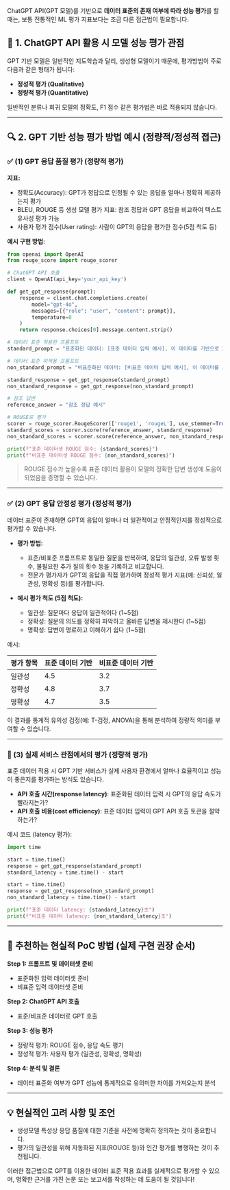ChatGPT API(GPT 모델)를 기반으로 **데이터 표준의 존재 여부에 따라 성능 평가**를 할 때는, 보통 전통적인 ML 평가 지표보다는 조금 다른 접근법이 필요합니다.

## 🚩 1. ChatGPT API 활용 시 모델 성능 평가 관점

GPT 기반 모델은 일반적인 지도학습과 달리, 생성형 모델이기 때문에, 평가방법이 주로 다음과 같은 형태가 됩니다:

* **정성적 평가 (Qualitative)**
* **정량적 평가 (Quantitative)**

일반적인 분류나 회귀 모델의 정확도, F1 점수 같은 평가법은 바로 적용되지 않습니다.

---

## 🔍 2. GPT 기반 성능 평가 방법 예시 (정량적/정성적 접근)

### ✅ (1) GPT 응답 품질 평가 (정량적 평가)

**지표:**

* 정확도(Accuracy): GPT가 정답으로 인정될 수 있는 응답을 얼마나 정확히 제공하는지 평가
* BLEU, ROUGE 등 생성 모델 평가 지표: 참조 정답과 GPT 응답을 비교하여 텍스트 유사성 평가 가능
* 사용자 평가 점수(User rating): 사람이 GPT의 응답을 평가한 점수(5점 척도 등)

**예시 구현 방법:**

```python
from openai import OpenAI
from rouge_score import rouge_scorer

# ChatGPT API 호출
client = OpenAI(api_key='your_api_key')

def get_gpt_response(prompt):
    response = client.chat.completions.create(
        model="gpt-4o",
        messages=[{"role": "user", "content": prompt}],
        temperature=0
    )
    return response.choices[0].message.content.strip()

# 데이터 표준 적용한 프롬프트
standard_prompt = "표준화된 데이터: [표준 데이터 입력 예시], 이 데이터를 기반으로 XX 결과를 예측해주세요."

# 데이터 표준 미적용 프롬프트
non_standard_prompt = "비표준화된 데이터: [비표준 데이터 입력 예시], 이 데이터를 기반으로 XX 결과를 예측해주세요."

standard_response = get_gpt_response(standard_prompt)
non_standard_response = get_gpt_response(non_standard_prompt)

# 참조 답변
reference_answer = "참조 정답 예시"

# ROUGE로 평가
scorer = rouge_scorer.RougeScorer(['rouge1', 'rougeL'], use_stemmer=True)
standard_scores = scorer.score(reference_answer, standard_response)
non_standard_scores = scorer.score(reference_answer, non_standard_response)

print(f"표준 데이터셋 ROUGE 점수: {standard_scores}")
print(f"비표준 데이터셋 ROUGE 점수: {non_standard_scores}")
```

> ROUGE 점수가 높을수록 표준 데이터 활용이 모델의 정확한 답변 생성에 도움이 되었음을 증명할 수 있습니다.

---

### ✅ (2) GPT 응답 안정성 평가 (정성적 평가)

데이터 표준이 존재하면 GPT의 응답이 얼마나 더 일관적이고 안정적인지를 정성적으로 평가할 수 있습니다.

* **평가 방법:**

  * 표준/비표준 프롬프트로 동일한 질문을 반복하여, 응답의 일관성, 오류 발생 횟수, 불필요한 추가 질의 횟수 등을 기록하고 비교합니다.
  * 전문가 평가자가 GPT의 응답을 직접 평가하여 정성적 평가 지표(예: 신뢰성, 일관성, 명확성 등)를 평가합니다.

* **예시 평가 척도 (5점 척도):**

  * 일관성: 질문마다 응답이 일관적이다 (1\~5점)
  * 정확성: 질문의 의도를 정확히 파악하고 올바른 답변을 제시한다 (1\~5점)
  * 명확성: 답변이 명료하고 이해하기 쉽다 (1\~5점)

예시:

| 평가 항목 | 표준 데이터 기반 | 비표준 데이터 기반 |
| ----- | --------- | ---------- |
| 일관성   | 4.5       | 3.2        |
| 정확성   | 4.8       | 3.7        |
| 명확성   | 4.7       | 3.5        |

이 결과를 통계적 유의성 검정(예: T-검정, ANOVA)을 통해 분석하여 정량적 의미를 부여할 수 있습니다.

---

### 🚩 (3) 실제 서비스 관점에서의 평가 (정량적 평가)

표준 데이터 적용 시 GPT 기반 서비스가 실제 사용자 환경에서 얼마나 효율적이고 성능이 좋은지를 평가하는 방식도 있습니다.

* **API 호출 시간(response latency)**: 표준화된 데이터 입력 시 GPT의 응답 속도가 빨라지는가?
* **API 호출 비용(cost efficiency)**: 표준 데이터 입력이 GPT API 호출 토큰을 절약하는가?

예시 코드 (latency 평가):

```python
import time

start = time.time()
response = get_gpt_response(standard_prompt)
standard_latency = time.time() - start

start = time.time()
response = get_gpt_response(non_standard_prompt)
non_standard_latency = time.time() - start

print(f"표준 데이터 latency: {standard_latency}초")
print(f"비표준 데이터 latency: {non_standard_latency}초")
```

---

## 🚩 추천하는 현실적 PoC 방법 (실제 구현 권장 순서)

**Step 1: 프롬프트 및 데이터셋 준비**

* 표준화된 입력 데이터셋 준비
* 비표준 입력 데이터셋 준비

**Step 2: ChatGPT API 호출**

* 표준/비표준 데이터로 GPT 호출

**Step 3: 성능 평가**

* 정량적 평가: ROUGE 점수, 응답 속도 평가
* 정성적 평가: 사용자 평가 (일관성, 정확성, 명확성)

**Step 4: 분석 및 결론**

* 데이터 표준화 여부가 GPT 성능에 통계적으로 유의미한 차이를 가져오는지 분석

---

## 💡 현실적인 고려 사항 및 조언

* 생성모델 특성상 응답 품질에 대한 기준을 사전에 명확히 정의하는 것이 중요합니다.
* 평가의 일관성을 위해 자동화된 지표(ROUGE 등)와 인간 평가를 병행하는 것이 추천됩니다.

이러한 접근법으로 GPT를 이용한 데이터 표준 적용 효과를 실제적으로 평가할 수 있으며, 명확한 근거를 가진 논문 또는 보고서를 작성하는 데 도움이 될 것입니다!
